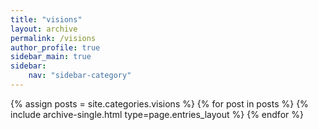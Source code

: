 ```yaml
---
title: "visions"
layout: archive
permalink: /visions
author_profile: true
sidebar_main: true
sidebar:
    nav: "sidebar-category"
---
```



{% assign posts = site.categories.visions %}
{% for post in posts %} {% include archive-single.html type=page.entries_layout %} {% endfor %}
